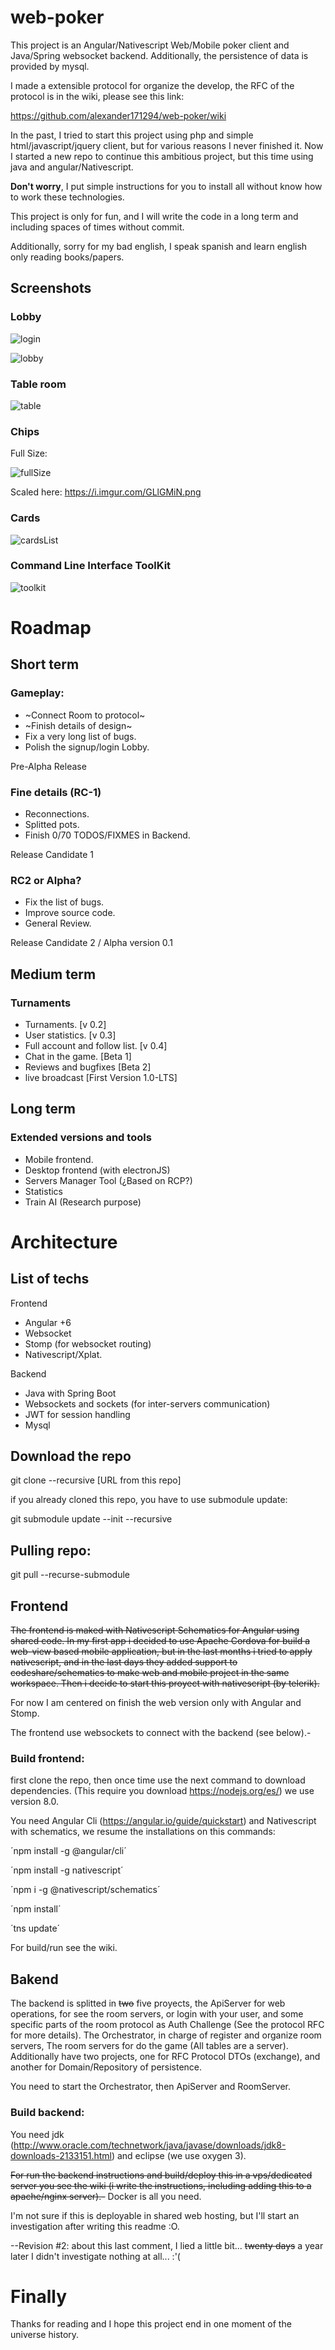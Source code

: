 # web-poker

This project is an Angular/Nativescript Web/Mobile poker client and Java/Spring websocket backend. Additionally, the persistence of data is provided by mysql.

I made a extensible protocol for organize the develop, the RFC of the protocol is in the wiki, please see this link: 

https://github.com/alexander171294/web-poker/wiki

In the past, I tried to start this project using php and simple html/javascript/jquery client, but for various reasons I never finished it. Now I started a new repo to continue this ambitious project, but this time using java and angular/Nativescript.

**Don't worry**, I put simple instructions for you to install all without know how to work these technologies.

This project is only for fun, and I will write the code in a long term and including spaces of times without commit.

Additionally, sorry for my bad english, I speak spanish and learn english only reading books/papers.

## Screenshots

### Lobby

![login](https://i.imgur.com/EZ0442P.png)

![lobby](https://i.imgur.com/NLr5or2.png)

### Table room

![table](https://i.imgur.com/TBJU0wp.png)

### Chips

Full Size:

![fullSize](https://i.imgur.com/TFwcrKS.png)

Scaled here: https://i.imgur.com/GLlGMiN.png

### Cards

![cardsList](https://i.imgur.com/ScEeJ8W.png)

### Command Line Interface ToolKit

![toolkit](https://i.imgur.com/dr7rspE.png)

# Roadmap

## Short term

### Gameplay:

* ~Connect Room to protocol~
* ~Finish details of design~
* Fix a very long list of bugs.
* Polish the signup/login Lobby.

Pre-Alpha Release

### Fine details (RC-1)

* Reconnections.
* Splitted pots.
* Finish 0/70 TODOS/FIXMES in Backend.

Release Candidate 1

### RC2 or Alpha?

 * Fix the list of bugs.
 * Improve source code.
 * General Review.

Release Candidate 2 / Alpha version 0.1

## Medium term

### Turnaments

* Turnaments. [v 0.2]
* User statistics. [v 0.3]
* Full account and follow list. [v 0.4] 
* Chat in the game. [Beta 1]
* Reviews and bugfixes [Beta 2]
* live broadcast [First Version 1.0-LTS] 

## Long term

### Extended versions and tools

* Mobile frontend.
* Desktop frontend (with electronJS)
* Servers Manager Tool (¿Based on RCP?)
* Statistics
* Train AI (Research purpose) 

# Architecture

## List of techs

Frontend

* Angular +6
* Websocket
* Stomp (for websocket routing)
* Nativescript/Xplat.

Backend

* Java with Spring Boot
* Websockets and sockets (for inter-servers communication)
* JWT for session handling
* Mysql

## Download the repo

git clone --recursive [URL from this repo]

if you already cloned this repo, you have to use submodule update:

git submodule update --init --recursive

## Pulling repo:

git pull --recurse-submodule

## Frontend

~~The frontend is maked with Nativescript Schematics for Angular using shared code.
In my first app i decided to use Apache Cordova for build a web-view based mobile application, but in the last months i tried to apply nativescript, and in the last days they added support to codeshare/schematics to make web and mobile project in the same workspace.
Then i decide to start this proyect with nativescript (by telerik).~~

For now I am centered on finish the web version only with Angular and Stomp.

The frontend use websockets to connect with the backend (see below).-

### Build frontend:

first clone the repo, then once time use the next command to download dependencies. (This require you download https://nodejs.org/es/) we use version 8.0.

You need Angular Cli (https://angular.io/guide/quickstart) and Nativescript with schematics, we resume the installations on this commands:

´npm install -g @angular/cli´

´npm install -g nativescript´

´npm i -g @nativescript/schematics´

´npm install´

´tns update´

For build/run see the wiki.

## Bakend

The backend is splitted in ~~two~~ five proyects, the ApiServer for web operations, for see the room servers, or login with your user, and some specific parts of the room protocol as Auth Challenge (See the protocol RFC for more details). The Orchestrator, in charge of register and organize room servers, The room servers for do the game (All tables are a server). Additionally have two projects, one for RFC Protocol DTOs (exchange), and another for Domain/Repository of persistence.

You need to start the Orchestrator, then ApiServer and RoomServer.

### Build backend:

You need jdk (http://www.oracle.com/technetwork/java/javase/downloads/jdk8-downloads-2133151.html) and eclipse (we use oxygen 3).

~~For run the backend instructions and build/deploy this in a vps/dedicated server you see the wiki (i write the instructions, including adding this to a apache/nginx server).-~~ Docker is all you need.

I'm not sure if this is deployable in shared web hosting, but I'll start an investigation after writing this readme :O.

--Revision #2: about this last comment, I lied a little bit... ~~twenty days~~ a year later I didn't investigate nothing at all... :'(

# Finally

Thanks for reading and I hope this project end in one moment of the universe history.